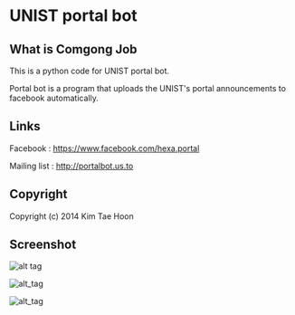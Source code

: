  UNIST portal bot
=====

## What is Comgong Job ##

This is a python code for UNIST portal bot.

Portal bot is a program that uploads the UNIST's portal announcements to facebook automatically.


## Links ##

Facebook : https://www.facebook.com/hexa.portal

Mailing list : http://portalbot.us.to


## Copyright ##

Copyright (c) 2014 Kim Tae Hoon


## Screenshot ##

![alt tag](http://2.bp.blogspot.com/-x1JrWRHQ124/Upd0fEJIheI/AAAAAAAAB5s/lkmQTLy4CDo/s640/portalbot2.png)
 
![alt_tag](http://2.bp.blogspot.com/-ESGZhUKP26Q/UwSya_zAk-I/AAAAAAAACRQ/3u4ejX4Wh48/s1600/mailinglist_screenshot.png)

![alt_tag](http://1.bp.blogspot.com/-g6zfzsAkt_Q/UwSyapxlvtI/AAAAAAAACRE/6MLA9N3rAA4/s1600/mail.png)
